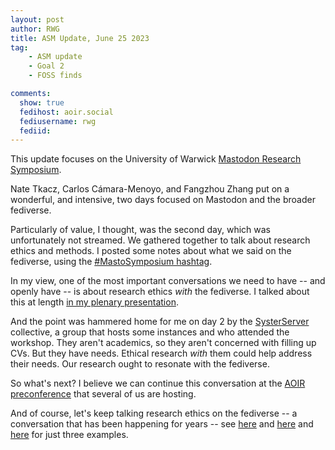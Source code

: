 ```yaml
---
layout: post
author: RWG
title: ASM Update, June 25 2023
tag:
    - ASM update
    - Goal 2
    - FOSS finds

comments: 
  show: true
  fedihost: aoir.social
  fediusername: rwg
  fediid:
---
```

This update focuses on the University of Warwick [Mastodon Research Symposium](https://events.teams.microsoft.com/event/4d682da3-3b4e-4909-9239-743d86cc7dcc@09bacfbd-47ef-4465-9265-3546f2eaf6bc).

<!-- more -->

Nate Tkacz, Carlos Cámara-Menoyo, and Fangzhou Zhang put on a wonderful, and intensive, two days focused on Mastodon and the broader fediverse.

Particularly of value, I thought, was the second day, which was unfortunately not streamed. We gathered together to talk about research ethics and methods. I posted some notes about what we said on the fediverse, using the [#MastoSymposium hashtag](https://aoir.social/tags/mastosymposium).

In my view, one of the most important conversations we need to have -- and openly have -- is about research ethics *with* the fediverse. I talked about this at length [in my plenary presentation](
https://nextcloud.robertwgehl.org/index.php/s/G34Y5X2PoNBq5Xp).

And the point was hammered home for me on day 2 by the [SysterServer](https://systerserver.net/) collective, a group that hosts some instances and who attended the workshop. They aren't academics, so they aren't concerned with filling up CVs. But they have needs. Ethical research *with* them could help address their needs. Our research ought to resonate with the fediverse.

So what's next? I believe we can continue this conversation at the [AOIR preconference](
https://aoir.org/aoir2023/preconfworkshops/#building) that several of us are hosting.

And of course, let's keep talking research ethics on the fediverse -- a conversation that has been happening for years -- see [here](https://apintandaparma.club/katlh/research-ethics-and-the-fediverse) and [here](https://blogghoran.se/2020/01/27/on-scraping-mastodon/) and [here](https://www.sunclipse.org/wp-content/downloads/2020/01/open-letter.html) for just three examples.


